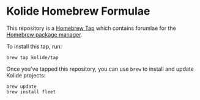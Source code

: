 # Kolide Homebrew Formulae

This repository is a [Homebrew Tap](https://docs.brew.sh/Taps) which contains forumlae for the [Homebrew package manager](https://brew.sh/).

To install this tap, run:

```
brew tap kolide/tap
```

Once you've tapped this repository, you can use `brew` to install and update Kolide projects:

```
brew update
brew install fleet
```
